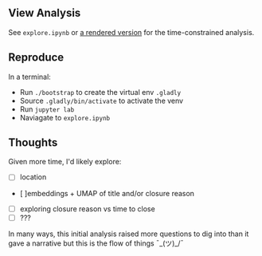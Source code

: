 ## View Analysis

See `explore.ipynb` or [a rendered version](https://nbsanity.com/static/23da61bbe2f5632e51e93974da0ce98f/explore.html) for the time-constrained analysis.

## Reproduce

In a terminal:

* Run `./bootstrap` to create the virtual env `.gladly`
* Source `.gladly/bin/activate` to activate the venv
* Run `jupyter lab`
* Naviagate to `explore.ipynb`

## Thoughts

Given more time, I'd likely explore:

- [ ] location
- [ ]embeddings + UMAP of title and/or closure reason
- [ ] exploring closure reason vs time to close
- [ ] ???

In many ways, this initial analysis raised more questions to dig into than it gave a narrative but this is the flow of things ¯\_(ツ)_/¯
